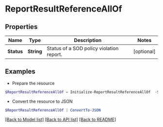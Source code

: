 # ReportResultReferenceAllOf
## Properties

Name | Type | Description | Notes
------------ | ------------- | ------------- | -------------
**Status** | **String** | Status of a SOD policy violation report. | [optional] 

## Examples

- Prepare the resource
```powershell
$ReportResultReferenceAllOf = Initialize-ReportResultReferenceAllOf  -Status PENDING
```

- Convert the resource to JSON
```powershell
$ReportResultReferenceAllOf | ConvertTo-JSON
```

[[Back to Model list]](../README.md#documentation-for-models) [[Back to API list]](../README.md#documentation-for-api-endpoints) [[Back to README]](../README.md)

